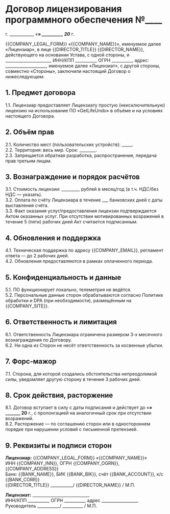# Договор лицензирования программного обеспечения №____

г. ____________  «___» __________ 20___ г.

{{COMPANY_LEGAL_FORM}} «{{COMPANY_NAME}}», именуемое далее «Лицензиар», в лице {{DIRECTOR_TITLE}} {{DIRECTOR_NAME}}, действующего на основании Устава, с одной стороны, и ______________________, ИНН/КПП __________, ОГРН __________, адрес: ____________________, именуемое далее «Лицензиат», с другой стороны, совместно «Стороны», заключили настоящий Договор о нижеследующем:

## 1. Предмет договора  
1.1. Лицензиар предоставляет Лицензиату простую (неисключительную) лицензию на использование ПО «GetLifeUndo» в объёме и на условиях настоящего Договора.

## 2. Объём прав  
2.1. Количество мест (пользовательских устройств): _____.  
2.2. Территория: весь мир. Срок: ________.  
2.3. Запрещается обратная разработка, распространение, передача прав третьим лицам.

## 3. Вознаграждение и порядок расчётов  
3.1. Стоимость лицензии: _________ рублей в месяц/год (в т.ч. НДС/без НДС — указать).  
3.2. Оплата по счёту Лицензиара в течение ___ банковских дней с даты выставления счёта.  
3.3. Факт оказания услуг/предоставления лицензии подтверждается Актом оказанных услуг. При отсутствии мотивированных возражений в течение 5 (пяти) рабочих дней Акт считается подписанным.

## 4. Обновления и поддержка  
4.1. Техническая поддержка по адресу {{COMPANY_EMAIL}}, регламент ответа — до 2 рабочих дней.  
4.2. Обновления предоставляются в рамках оплаченного периода.

## 5. Конфиденциальность и данные  
5.1. ПО функционирует локально, телеметрия не ведётся.  
5.2. Персональные данные сторон обрабатываются согласно Политике обработки и DPA (при необходимости), размещённым на {{COMPANY_SITE}}.

## 6. Ответственность и лимитация  
6.1. Ответственность Лицензиара ограничена размером 3-х месячного вознаграждения по Договору.  
6.2. Ни одна из Сторон не несёт ответственность за косвенные убытки.

## 7. Форс-мажор  
7.1. Сторона, для которой создались обстоятельства непреодолимой силы, уведомляет другую сторону в течение 3 рабочих дней.

## 8. Срок действия, расторжение  
8.1. Договор вступает в силу с даты подписания и действует до «__» _______ 20__ г., с пролонгацией на аналогичный срок при отсутствии возражений.  
8.2. Расторжение — по соглашению сторон или в одностороннем порядке при нарушении условий с письменной претензией.

## 9. Реквизиты и подписи сторон

**Лицензиар:** {{COMPANY_LEGAL_FORM}} «{{COMPANY_NAME}}»  
ИНН {{COMPANY_INN}}, ОГРН {{COMPANY_OGRN}}, {{COMPANY_ADDRESS}}  
Банк: {{BANK_NAME}}, БИК {{BANK_BIK}}, счёт {{BANK_ACCOUNT}}, к/с {{BANK_CORR}}  
{{DIRECTOR_TITLE}} ___________/ {{DIRECTOR_NAME}} / М.П.

**Лицензиат:** ____________________________  
ИНН/КПП __________, ОГРН __________, адрес __________________  
Руководитель ___________/ __________ / М.П.
